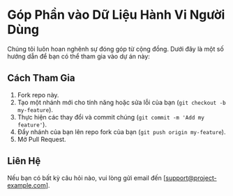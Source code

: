 # Góp Phần vào Dữ Liệu Hành Vi Người Dùng

Chúng tôi luôn hoan nghênh sự đóng góp từ cộng đồng. Dưới đây là một số hướng dẫn để bạn có thể tham gia vào dự án này:

## Cách Tham Gia
1. Fork repo này.
2. Tạo một nhánh mới cho tính năng hoặc sửa lỗi của bạn (`git checkout -b my-feature`).
3. Thực hiện các thay đổi và commit chúng (`git commit -m 'Add my feature'`).
4. Đẩy nhánh của bạn lên repo fork của bạn (`git push origin my-feature`).
5. Mở Pull Request.

## Liên Hệ
Nếu bạn có bất kỳ câu hỏi nào, vui lòng gửi email đến [support@project-example.com].